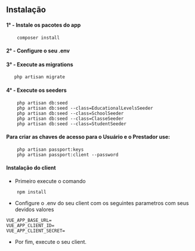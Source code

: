 ## Instalação 

#### 1° - Instale os pacotes do app
```
    composer install
```
#### 2° - Configure o seu .env 
#### 3° - Execute as migrations
```
   php artisan migrate
```
#### 4° - Execute os seeders
```
    php artisan db:seed 
    php artisan db:seed --class=EducationalLevelsSeeder 
    php artisan db:seed --class=SchoolSeeder 
    php artisan db:seed --class=ClasseSeeder 
    php artisan db:seed --class=StudentSeeder 
```

#### Para criar as chaves de acesso para o Usuário e o Prestador use:
```
    php artisan passport:keys
    php artisan passport:client --password
```

#### Instalação do client
- Primeiro execute o comando

```
    npm install
```
- Configure o .env do seu client com os seguintes parametros com seus devidos valores
```
VUE_APP_BASE_URL=
VUE_APP_CLIENT_ID=
VUE_APP_CLIENT_SECRET=
```
- Por fim, execute o seu client.